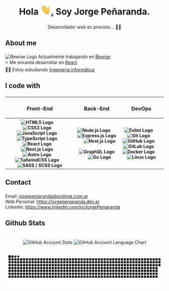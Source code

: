 <h1 align="center">Hola <img src="https://raw.githubusercontent.com/ABSphreak/ABSphreak/master/gifs/Hi.gif" width="33" height="33"/>, Soy Jorge Peñaranda.</h1>

###

<p align="center">Desarrollador web en proceso... 🐱‍💻</p>

###

<h2 align="left">About me</h2>

###

<p align="left">
  <img src="https://www.bewise.com.es/favicon.ico" width="18" height="18" alt="Bewise Logo"/> Actualmente trabajando en <a href="https://www.bewise.com.es/">Bewise</a><br>
  ⭐ Me encanta desarrollar en <a href="https://es.react.dev/">React</a><br>
  🐱‍👤 Estoy estudiando <a href="https://www.fi.uba.ar/grado/carreras/ingenieria-en-informatica">Ingenieria informática</a>
</p>

###

<h2 align="left">I code with</h2>

###

<div align="center">
  <table aria-label="Stack Table">
    <thead>
      <tr>
        <th>
          <h3>Front-End</h3>
        </th>
        <th>
          <h3>Back-End</h3>
        </th>
        <th>
          <h3>DevOps</h3>
        </th>
      </tr>
    </thead>
    <tbody>
      <tr aria-label="First Row">
        <th aria-label="Front-End Stack" align="center">
          <img src="https://cdn.jsdelivr.net/gh/devicons/devicon/icons/html5/html5-original.svg" height="40" alt="HTML5 Logo" aria-label="HTML5" />
          <img width="14" aria-label="Separator Image" />
          <img src="https://cdn.jsdelivr.net/gh/devicons/devicon/icons/css3/css3-original.svg" height="40" alt="CSS3 Logo" aria-label="CSS3" />
          <img width="14" aria-label="Separator Image" />
          <img src="https://cdn.jsdelivr.net/gh/devicons/devicon/icons/javascript/javascript-original.svg" height="40" alt="JavaScript Logo" aria-label="JavaScript" />
          <img width="14" aria-label="Separator Image" />
          <img src="https://cdn.jsdelivr.net/gh/devicons/devicon/icons/typescript/typescript-original.svg" height="40" alt="TypeScript Logo" aria-label="TypeScript" />
          <img width="14" aria-label="Separator Image" />
          <img src="https://cdn.jsdelivr.net/gh/devicons/devicon/icons/react/react-original.svg" height="40" alt="React Logo" aria-label="React" />
          <img width="14" aria-label="Separator Image" />
          <img src="https://cdn.jsdelivr.net/gh/devicons/devicon/icons/nextjs/nextjs-original.svg" height="40" alt="Next.js Logo" aria-label="Next.js" />
          <img width="14" aria-label="Separator Image" />
          <img src="https://cdn.jsdelivr.net/gh/devicons/devicon@latest/icons/astro/astro-original.svg" height="40" alt="Astro Logo" aria-label="Astro" />
          <img width="14" aria-label="Separator Image" />
          <img src="https://cdn.jsdelivr.net/gh/devicons/devicon@latest/icons/tailwindcss/tailwindcss-original.svg" height="40" alt="TailwindCSS Logo" aria-label="TailwindCSS" />
          <img width="14" aria-label="Separator Image" />
          <img src="https://cdn.jsdelivr.net/gh/devicons/devicon/icons/sass/sass-original.svg" height="40" alt="SASS / SCSS Logo" aria-label="SASS / SCSS" />
        </th>
        <th aria-label="Back-End Stack" align="center">
          <img src="https://cdn.jsdelivr.net/gh/devicons/devicon/icons/nodejs/nodejs-original.svg" height="40" alt="Node.js Logo" aria-label="Node.js" />
          <img width="14" aria-label="Separator Image" />
          <img src="https://cdn.jsdelivr.net/gh/devicons/devicon@latest/icons/express/express-original.svg" height="40" alt="Express.js Logo" aria-label="Express.js" />
          <img width="14" aria-label="Separator Image" />
          <img src="https://cdn.jsdelivr.net/gh/devicons/devicon@latest/icons/nestjs/nestjs-original.svg" height="40" alt="Nest.js Logo" aria-label="Nest.js" />
          <img width="14" aria-label="Separator Image" />
          <img src="https://cdn.jsdelivr.net/gh/devicons/devicon@latest/icons/graphql/graphql-plain.svg" height="40" alt="GraphQL Logo" aria-label="GraphQL" />
          <img width="14" aria-label="Separator Image" />
          <img src="https://cdn.jsdelivr.net/gh/devicons/devicon@latest/icons/go/go-original-wordmark.svg" height="40" alt="Go Logo" aria-label="GoLang" />
        </th>
        <th aria-label="DevOps Stack" align="center">
          <img src="https://cdn.jsdelivr.net/gh/devicons/devicon@latest/icons/eslint/eslint-original.svg" height="40" alt="Eslint Logo" aria-label="Eslint" />
          <img width="14" aria-label="Separator Image" />
          <img src="https://cdn.jsdelivr.net/gh/devicons/devicon/icons/git/git-original.svg" height="40" alt="Git Logo" aria-label="Git" />
          <img width="14" aria-label="Separator Image" />
          <img src="https://cdn.jsdelivr.net/gh/devicons/devicon/icons/github/github-original.svg" height="40" alt="GitHub Logo" aria-label="GitHub" />
          <img width="14" aria-label="Separator Image" />
          <img src="https://cdn.jsdelivr.net/gh/devicons/devicon/icons/gitlab/gitlab-original.svg" height="40" alt="GitLab Logo" aria-label="GitLab" />
          <img width="14" aria-label="Separator Image" />
          <img src="https://cdn.jsdelivr.net/gh/devicons/devicon@latest/icons/docker/docker-original.svg" height="40" alt="Docker Logo" aria-label="Docker" />
          <img width="14" aria-label="Separator Image" />
          <img src="https://cdn.jsdelivr.net/gh/devicons/devicon/icons/linux/linux-original.svg" height="40" alt="Linux Logo" aria-label="Linux" />
        </th>
      </tr>
    </tbody>
  </table>
</div>

###

<h2 align="left">Contact</h2>

###

<p align="left">
  Email: <a href="mailto:jorgepeniaranda@outlook.com.ar">jorgepeniaranda@outlook.com.ar</a><br>
  Web Personal: <a href="https://jorgepeniaranda.dev.ar/">https://jorgepeniaranda.dev.ar</a><br>
  Linkedin: <a href="https://www.linkedin.com/in/JorgePeniaranda/">https://www.linkedin.com/in/JorgePeniaranda</a>
</p>

###

<h2 align="left">Github Stats</h2>

###

<br clear="both">

<div align="center">
  <img src="https://github-readme-stats.vercel.app/api?username=jorgepeniaranda&show_icons=true&count_private=true&locale=es&theme=nord" height="150" alt="GitHub Account Stats"  />
  <img src="https://github-readme-stats.vercel.app/api/top-langs/?username=jorgepeniaranda&layout=compact&show_icons=true&locale=es&theme=nord" height="150" alt="GitHub Account Language Chart"  />
</div>

###

<div align="center">
  <source media="(prefers-color-scheme: light)" srcset="https://raw.githubusercontent.com/jorgepeniaranda/jorgepeniaranda/output/github-contribution-grid-snake-dark.svg" />
  <source media="(prefers-color-scheme: dark)" srcset="https://raw.githubusercontent.com/jorgepeniaranda/jorgepeniaranda/output/github-contribution-grid-snake.svg" />
  <img alt="GitHub Streak Snake" src="https://raw.githubusercontent.com/jorgepeniaranda/jorgepeniaranda/output/github-contribution-grid-snake.svg" />
</div>

###
